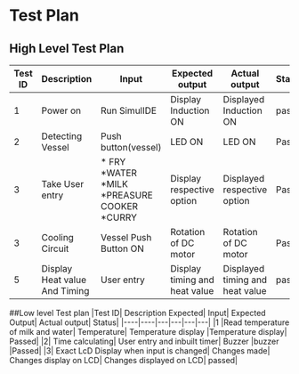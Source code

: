# Test Plan
## High Level Test Plan
|Test ID|	Description|	 Input|	Expected output|	Actual output|	Status|
|---|---|---|----|---|---|
|1|	Power on	|Run SimulIDE|Display Induction ON|Displayed	Induction ON|	pass|
|2|	Detecting Vessel|	Push button(vessel)|	LED ON|	LED ON	|Pass||3	|Cooling Circuit|	Vessel Push Button ON|	Rotation of DC motor| 	Rotation of DC motor| 	Pass|
|3	|Take User entry|	*	FRY	*WATER *MILK *PREASURE COOKER *CURRY|	Display respective option|	Displayed respective option|	Pass|
|3	|Cooling Circuit|	Vessel Push Button ON|	Rotation of DC motor| 	Rotation of DC motor| 	Pass|
|5	|Display Heat value And Timing|	User entry| 	Display timing and heat value|	Displayed timing and heat value|	pass|

##Low level Test plan
|Test ID|	Description	Expected| Input|	Expected Output|	Actual output|	Status|
|----|----|---|---|---|---|
|1	|Read temperature of milk and water|	Temperature|	Temperature display	|Temperature display|	Passed|
|2|	Time calculating|	User entry and inbuilt timer|	Buzzer	|buzzer	|Passed|
|3|	Exact LcD Display when input is changed|	Changes made|	Changes display on LCD|	Changes displayed on LCD|	passed|





